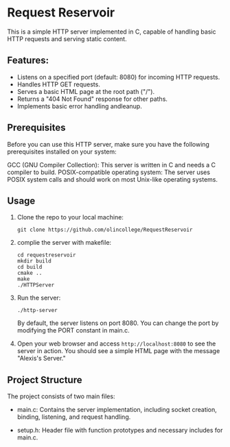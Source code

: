 # Request Reservoir


This is a simple HTTP server implemented in C, capable of handling basic HTTP requests and serving static content.

## Features:
- Listens on a specified port (default: 8080) for incoming HTTP requests.
- Handles HTTP GET requests.
- Serves a basic HTML page at the root path ("/").
- Returns a "404 Not Found" response for other paths.
- Implements basic error handling andleanup.

## Prerequisites
Before you can use this HTTP server, make sure you have the following prerequisites installed on your system:

GCC (GNU Compiler Collection): This server is written in C and needs a C compiler to build.
POSIX-compatible operating system: The server uses POSIX system calls and should work on most Unix-like operating systems.

## Usage
1. Clone the repo to your local machine:

   ```
   git clone https://github.com/olincollege/RequestReservoir
   ```

2. complie the server with makefile:
   
    ```
   cd requestreservoir
   mkdir build
   cd build
   cmake ..
   make
   ./HTTPServer
    ```
3. Run the server:


   ```
   ./http-server
   ```
   By default, the server listens on port 8080. You can change the port by modifying the PORT constant in main.c.

4. Open your web browser and access `http://localhost:8080` to see the server in action. You should see a simple HTML page with the message "Alexis's Server."

## Project Structure
The project consists of two main files:

- main.c: Contains the server implementation, including socket creation, binding, listening, and request handling.


- setup.h: Header file with function prototypes and necessary includes for main.c.